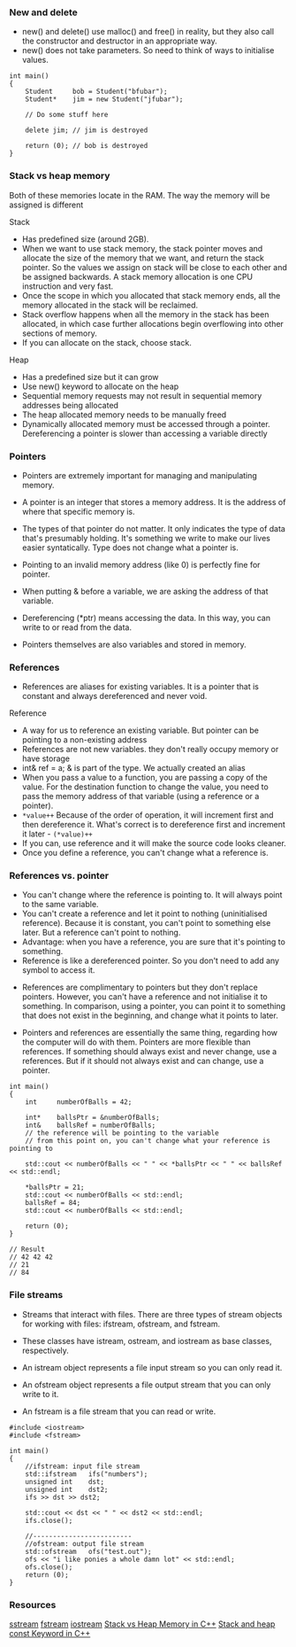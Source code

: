 ### New and delete

- new() and delete() use malloc() and free() in reality, but they also call the constructor and destructor in an appropriate way.
- new() does not take parameters. So need to think of ways to initialise values.

```
int main()
{
	Student		bob = Student("bfubar");
	Student*	jim = new Student("jfubar");

	// Do some stuff here

	delete jim; // jim is destroyed

	return (0); // bob is destroyed
}
```

### Stack vs heap memory

Both of these memories locate in the RAM. The way the memory will be assigned is different

Stack

- Has predefined size (around 2GB).
- When we want to use stack memory, the stack pointer moves and allocate the size of the memory that we want, and return the stack pointer. So the values we assign on stack will be close to each other and be assigned backwards. A stack memory allocation is one CPU instruction and very fast.
- Once the scope in which you allocated that stack memory ends, all the memory allocated in the stack will be reclaimed.
- Stack overflow happens when all the memory in the stack has been allocated, in which case further allocations begin overflowing into other sections of memory.
- If you can allocate on the stack, choose stack.

Heap

- Has a predefined size but it can grow
- Use new() keyword to allocate on the heap
- Sequential memory requests may not result in sequential memory addresses being allocated
- The heap allocated memory needs to be manually freed
- Dynamically allocated memory must be accessed through a pointer. Dereferencing a pointer is slower than accessing a variable directly

### Pointers

- Pointers are extremely important for managing and manipulating memory.

- A pointer is an integer that stores a memory address. It is the address of where that specific memory is.

- The types of that pointer do not matter. It only indicates the type of data that's presumably holding. It's something we write to make our lives easier syntatically. Type does not change what a pointer is.

- Pointing to an invalid memory address (like 0) is perfectly fine for pointer.

- When putting & before a variable, we are asking the address of that variable.

- Dereferencing (\*ptr) means accessing the data. In this way, you can write to or read from the data.

- Pointers themselves are also variables and stored in memory.

### References

- References are aliases for existing variables. It is a pointer that is constant and always dereferenced and never void.

Reference

- A way for us to reference an existing variable. But pointer can be pointing to a non-existing address
- References are not new variables. they don't really occupy memory or have storage
- int& ref = a; & is part of the type. We actually created an alias
- When you pass a value to a function, you are passing a copy of the value. For the destination function to change the value, you need to pass the memory address of that variable (using a reference or a pointer).
- `*value++` Because of the order of operation, it will increment first and then dereference it. What's correct is to dereference first and increment it later - `(*value)++`
- If you can, use reference and it will make the source code looks cleaner.
- Once you define a reference, you can't change what a reference is.

### References vs. pointer

- You can't change where the reference is pointing to. It will always point to the same variable.
- You can't create a reference and let it point to nothing (uninitialised reference). Because it is constant, you can't point to something else later. But a reference can't point to nothing.
- Advantage: when you have a reference, you are sure that it's pointing to something.
- Reference is like a dereferenced pointer. So you don't need to add any symbol to access it.

* References are complimentary to pointers but they don't replace pointers. However, you can't have a reference and not initialise it to something. In comparison, using a pointer, you can point it to something that does not exist in the beginning, and change what it points to later.

* Pointers and references are essentially the same thing, regarding how the computer will do with them. Pointers are more flexible than references. If something should always exist and never change, use a references. But if it should not always exist and can change, use a pointer.

```
int	main()
{
	int		numberOfBalls = 42;

	int*	ballsPtr = &numberOfBalls;
	int&	ballsRef = numberOfBalls;
	// the reference will be pointing to the variable
	// from this point on, you can't change what your reference is pointing to

	std::cout << numberOfBalls << " " << *ballsPtr << " " << ballsRef << std::endl;

	*ballsPtr = 21;
	std::cout << numberOfBalls << std::endl;
	ballsRef = 84;
	std::cout << numberOfBalls << std::endl;

	return (0);
}

// Result
// 42 42 42
// 21
// 84
```

### File streams

- Streams that interact with files. There are three types of stream objects for working with files: ifstream, ofstream, and fstream.

- These classes have istream, ostream, and iostream as base classes, respectively.
- An istream object represents a file input stream so you can only read it.
- An ofstream object represents a file output stream that you can only write to it.
- An fstream is a file stream that you can read or write.

```
#include <iostream>
#include <fstream>

int main()
{
	//ifstream: input file stream
	std::ifstream	ifs("numbers");
	unsigned int	dst;
	unsigned int	dst2;
	ifs >> dst >> dst2;

	std::cout << dst << " " << dst2 << std::endl;
	ifs.close();

	//-------------------------
	//ofstream: output file stream
	std::ofstream	ofs("test.out");
	ofs << "i like ponies a whole damn lot" << std::endl;
	ofs.close();
	return (0);
}
```

### Resources

[sstream](https://cplusplus.com/reference/sstream/)
[fstream](https://cplusplus.com/reference/fstream/)
[iostream](https://cplusplus.com/reference/iostream/)
[Stack vs Heap Memory in C++](https://www.youtube.com/watch?v=wJ1L2nSIV1s)
[Stack and heap](https://www.learncpp.com/cpp-tutorial/the-stack-and-the-heap/)
[const Keyword in C++](https://www.studytonight.com/cpp/const-keyword.php#)
